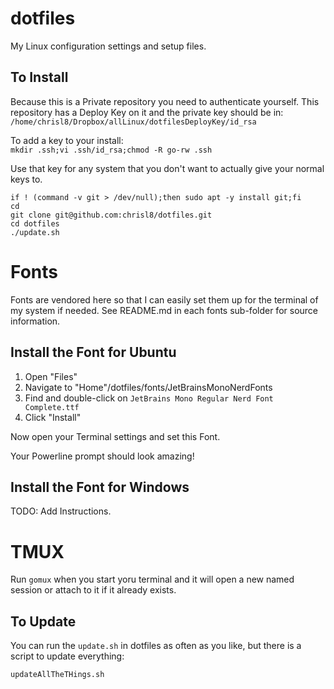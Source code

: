 # dotfiles
My Linux configuration settings and setup files.

## To Install

Because this is a Private repository you need to authenticate yourself.
This repository has a Deploy Key on it and the private key should be in:
`/home/chrisl8/Dropbox/allLinux/dotfilesDeployKey/id_rsa`

To add a key to your install:  
`mkdir .ssh;vi .ssh/id_rsa;chmod -R go-rw .ssh`

Use that key for any system that you don't want to actually give your normal keys to.

```shell
if ! (command -v git > /dev/null);then sudo apt -y install git;fi
cd
git clone git@github.com:chrisl8/dotfiles.git
cd dotfiles
./update.sh
```

# Fonts

Fonts are vendored here so that I can easily set them up for the terminal of my system if needed.
See README.md in each fonts sub-folder for source information.

## Install the Font for Ubuntu
1. Open "Files"
2. Navigate to "Home"/dotfiles/fonts/JetBrainsMonoNerdFonts
3. Find and double-click on `JetBrains Mono Regular Nerd Font Complete.ttf`
4. Click "Install"

Now open your Terminal settings and set this Font.

Your Powerline prompt should look amazing!

## Install the Font for Windows

TODO: Add Instructions.

# TMUX

Run `gomux` when you start yoru terminal and it will open a new named session or attach to it if it already exists.

## To Update

You can run the `update.sh` in dotfiles as often as you like,
but there is a script to update everything:

```shell
updateAllTheTHings.sh
```

